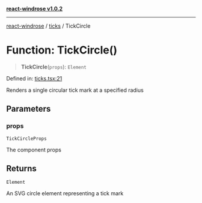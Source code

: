 [**react-windrose v1.0.2**](../../README.md)

***

[react-windrose](../../README.md) / [ticks](../README.md) / TickCircle

# Function: TickCircle()

> **TickCircle**(`props`): `Element`

Defined in: [ticks.tsx:21](https://github.com/JulesBlm/react-windrose/blob/110788d7f0f8c8a16b24f8b46b367a8a14282451/src/ticks.tsx#L21)

Renders a single circular tick mark at a specified radius

## Parameters

### props

`TickCircleProps`

The component props

## Returns

`Element`

An SVG circle element representing a tick mark
